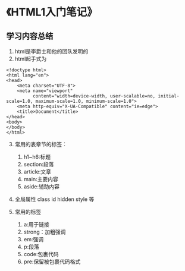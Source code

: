 # 《HTML1入门笔记》
## 学习内容总结
  1. html是李爵士和他的团队发明的
  2. html起手式为
  
    <!doctype html>
    <html lang="en">
    <head>
        <meta charset="UTF-8">
        <meta name="viewport"
              content="width=device-width, user-scalable=no, initial-scale=1.0, maximum-scale=1.0, minimum-scale=1.0">
        <meta http-equiv="X-UA-Compatible" content="ie=edge">
        <title>Document</title>
    </head>
    <body>
    </body>
    </html>
    
    
   3. 常用的表章节的标签：
   
      1. h1~h6:标题
      2. section:段落
      3. article:文章
      4. main:主要内容
      5. aside:辅助内容
     
   4. 全局属性
      class id hidden style 等
   5. 常用的标签
      1. a:用于链接
      2. strong：加粗强调
      3. em:强调
      4. p:段落
      5. code:包裹代码
      6. pre:保留被包裹代码格式
      
           
